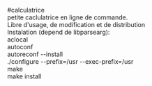 #calculatrice  
petite caclulatrice en ligne de commande.  
Libre d'usage, de modification et de distribution  
Instalation (depend de libparsearg):  
aclocal  
autoconf  
autoreconf --install  
./configure --prefix=/usr --exec-prefix=/usr  
make  
make install
